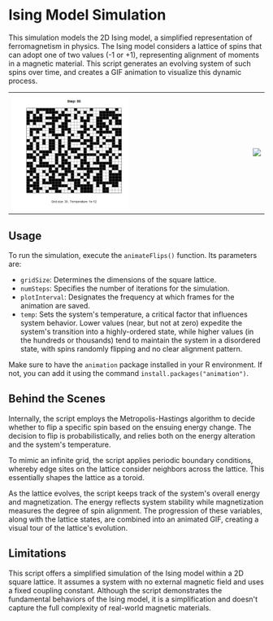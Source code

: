 # Ising Model Simulation

This simulation models the 2D Ising model, a simplified representation of ferromagnetism in physics. The Ising model considers a lattice of spins that can adopt one of two values (-1 or +1), representing alignment of moments in a magnetic material. This script generates an evolving system of such spins over time, and creates a GIF animation to visualize this dynamic process.

<table>
  <tr>
    <td>
      <img src="demo1.gif" width="50%">
    </td>
    <td>
      <img src="demo2.gif" width="50%">
    </td>
  </tr>
</table>

## Usage

To run the simulation, execute the `animateFlips()` function. Its parameters are:
  - `gridSize`: Determines the dimensions of the square lattice.
  - `numSteps`: Specifies the number of iterations for the simulation.
  - `plotInterval`: Designates the frequency at which frames for the animation are saved. 
  - `temp`: Sets the system's temperature, a critical factor that influences system behavior. Lower values (near, but not at zero) expedite the system's transition into a highly-ordered state, while higher values (in the hundreds or thousands) tend to maintain the system in a disordered state, with spins randomly flipping and no clear alignment pattern.

Make sure to have the `animation` package installed in your R environment. If not, you can add it using the command `install.packages("animation")`.

## Behind the Scenes

Internally, the script employs the Metropolis-Hastings algorithm to decide whether to flip a specific spin based on the ensuing energy change. The decision to flip is probabilistically, and relies both on the energy alteration and the system's temperature.

To mimic an infinite grid, the script applies periodic boundary conditions, whereby edge sites on the lattice consider neighbors across the lattice. This essentially shapes the lattice as a toroid.

As the lattice evolves, the script keeps track of the system's overall energy and magnetization. The energy reflects system stability while magnetization measures the degree of spin alignment. The progression of these variables, along with the lattice states, are combined into an animated GIF, creating a visual tour of the lattice's evolution.

## Limitations

This script offers a simplified simulation of the Ising model within a 2D square lattice. It assumes a system with no external magnetic field and uses a fixed coupling constant. Although the script demonstrates the fundamental behaviors of the Ising model, it is a simplification and doesn't capture the full complexity of real-world magnetic materials.

